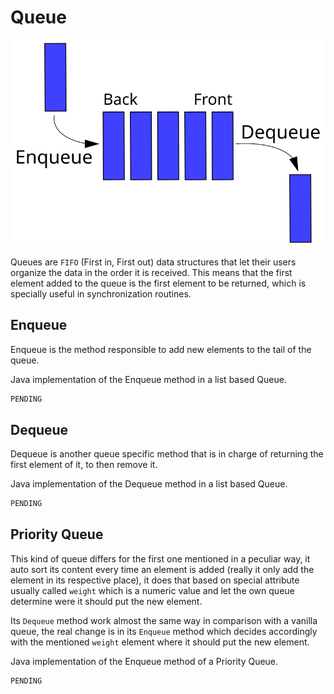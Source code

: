 # Queue

[![](/static/img/DataTypes/Data_Queue.svg)](https://commons.wikimedia.org/wiki/File:Data_Queue.svg)

Queues are `FIFO` (First in, First out) data structures that let their users organize the data in the order it is received. This means that the first element added to the queue is the first element to be returned, which is specially useful in synchronization routines.

## Enqueue

Enqueue is the method responsible to add new elements to the tail of the queue.

Java implementation of the Enqueue method in a list based Queue.

```java
PENDING
```

## Dequeue

Dequeue is another queue specific method that is in charge of returning the first element of it, to then remove it.

Java implementation of the Dequeue method in a list based Queue.

```java
PENDING
```

## Priority Queue

This kind of queue differs for the first one mentioned in a peculiar way, it auto sort its content every time an element is added (really it only add the element in its respective place), it does that based on special attribute usually called `weight` which is a numeric value and let the own queue determine were it should put the new element.

Its `Dequeue` method work almost the same way in comparison with a vanilla queue, the real change is in its `Enqueue` method which decides accordingly with the mentioned `weight` element where it should put the new element.

Java implementation of the Enqueue method of a Priority Queue.

```java
PENDING
```
